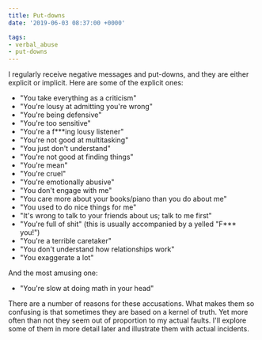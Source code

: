 ```yaml
---
title: Put-downs
date: '2019-06-03 08:37:00 +0000'

tags:
- verbal_abuse
- put-downs
---
```


I regularly receive negative messages and put-downs, and they are either explicit or implicit.
Here are some of the explicit ones:
<!--more-->

* "You take everything as a criticism"
* "You're lousy at admitting you're wrong"
* "You're being defensive"
* "You're too sensitive"
* "You're a f***ing lousy listener"
* "You're not good at multitasking"
* "You just don't understand"
* "You're not good at finding things"
* "You're mean"
* "You're cruel"
* "You're emotionally abusive"
* "You don't engage with me"
* "You care more about your books/piano than you do about me"
* "You used to do nice things for me"
* "It's wrong to talk to your friends about us; talk to me first"
* "You're full of shit" (this is usually accompanied by a yelled "F*** you!")
* "You're a terrible caretaker"
* "You don't understand how relationships work"
* "You exaggerate a lot"

And the most amusing one:

* "You're slow at doing math in your head"

There are a number of reasons for these accusations.  What makes them
so confusing is that sometimes they are based on a kernel of truth.
Yet more often than not they seem out of proportion to my actual
faults.  I'll explore some of them in more detail later and illustrate
them with actual incidents.

